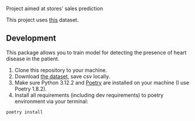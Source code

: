 Project aimed at stores' sales prediction

This project uses [this](https://www.kaggle.com/competitions/store-sales-time-series-forecasting/data) dataset.

## Development
This package allows you to train model for detecting the presence of heart disease in the patient.
1. Clone this repository to your machine.
2. Download [the dataset](https://www.kaggle.com/competitions/store-sales-time-series-forecasting/data), save csv locally.
3. Make sure Python 3.12.2 and [Poetry](https://python-poetry.org/docs/) are installed on your machine (I use Poetry 1.8.2).
4. Install all requirements (including dev requirements) to poetry environment via your terminal:

```sh
poetry install 
```